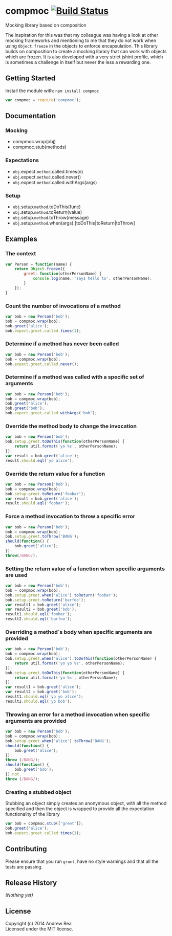 # compmoc [![Build Status](https://travis-ci.org/REAANDREW/compmoc.svg?branch=master)](https://travis-ci.org/REAANDREW/compmoc)

Mocking library based on composition

The inspiration for this was that my colleague was having a look at other mocking frameworks and mentioning to me that they do not work when using ```Object.freeze``` in the objects to enforce encapsulation.  This library builds on composition to create a mocking library that can work with objects which are frozen. It is also developed with a very strict jshint profile, which is sometimes a challenge in itself but never the less a rewarding one.

## Getting Started
Install the module with: `npm install compmoc`

```javascript
var compmoc = require('compmoc');
```

## Documentation

### Mocking

- compmoc.wrap(obj)
- compmoc.stub(methods)

### Expectations

- ```obj```.expect.```method```.called.times(n)
- ```obj```.expect.```method```.called.never()
- ```obj```.expect.```method```.called.withArgs(args)

### Setup

- ```obj```.setup.```method```.toDoThis(func)
- ```obj```.setup.```method```.toReturn(value)
- ```obj```.setup.```method```.toThrow(message)
- ```obj```.setup.```method```.when(args).[toDoThis|toReturn|toThrow]

## Examples

### The context
```javascript
var Person = function(name) {
    return Object.freeze({
        greet: function(otherPersonName) {
            console.log(name, 'says hello to', otherPersonName);
        }
    });
}
```

### Count the number of invocations of a method
```javascript
var bob = new Person('bob');
bob = compmoc.wrap(bob);
bob.greet('alice');
bob.expect.greet.called.times(1);
```

### Determine if a method has **never** been called
```javascript
var bob = new Person('bob');
bob = compmoc.wrap(bob);
bob.expect.greet.called.never();
```

### Determine if a method was called with a specific set of arguments
```javascript
var bob = new Person('bob');
bob = compmoc.wrap(bob);
bob.greet('alice');
bob.greet('bob');
bob.expect.greet.called.withArgs('bob');
```

### Override the method body to change the invocation
```javascript
var bob = new Person('bob');
bob.setup.greet.toDoThis(function(otherPersonName) {
    return util.format('yo %s', otherPersonName);
});
var result = bob.greet('alice');
result.should.eql('yo alice');
```

### Override the return value for a function
```javascript
var bob = new Person('bob');
bob = compmoc.wrap(bob);
bob.setup.greet.toReturn('foobar');
var result = bob.greet('alice');
result.should.eql('foobar');
```

### Force a method invocation to throw a specific error
```javascript
var bob = new Person('bob');
bob = compmoc.wrap(bob);
bob.setup.greet.toThrow('BANG');
should(function() {
    bob.greet('alice');
}).
throw(/BANG/);
```

### Setting the return value of a function when specific arguments are used
```javascript
var bob = new Person('bob');
bob = compmoc.wrap(bob);
bob.setup.greet.when('alice').toReturn('foobar');
bob.setup.greet.toReturn('barfoo');
var result1 = bob.greet('alice');
var result2 = bob.greet('bob');
result1.should.eql('foobar');
result2.should.eql('barfoo');
```

### Overriding a method`s body when specific arguments are provided
``` javascript
var bob = new Person('bob');
bob = compmoc.wrap(bob);
bob.setup.greet.when('alice').toDoThis(function(otherPersonName) {
    return util.format('yo yo %s', otherPersonName);
});
bob.setup.greet.toDoThis(function(otherPersonName) {
    return util.format('yo %s', otherPersonName);
});
var result1 = bob.greet('alice');
var result2 = bob.greet('bob');
result1.should.eql('yo yo alice');
result2.should.eql('yo bob');
```

### Throwing an error for a method invocation when specific arguments are provided
```javascript
var bob = new Person('bob');
bob = compmoc.wrap(bob);
bob.setup.greet.when('alice').toThrow('BANG');
should(function() {
    bob.greet('alice');
}).
throw (/BANG/);
should(function() {
    bob.greet('bob');
}).not.
throw (/BANG/);
```

### Creating a stubbed object

Stubbing an object simply creates an anonymous object, with all the method specified and then the object is wrapped to provide all the expectation functionality of the library

```javascript
var bob = compmoc.stub(['greet']);
bob.greet('alice');
bob.expect.greet.called.times(1);
```


## Contributing
Please ensure that you run ```grunt```, have no style warnings and that all the tests are passing.

## Release History
_(Nothing yet)_

## License
Copyright (c) 2014 Andrew Rea  
Licensed under the MIT license.
